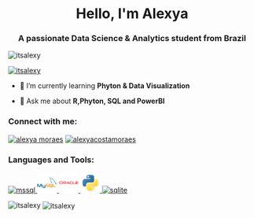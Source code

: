 <h1 align="center">Hello, I'm Alexya</h1>
<h3 align="center">A passionate Data Science & Analytics student from Brazil</h3>

<p align="left"> <img src="https://komarev.com/ghpvc/?username=itsalexy&label=Profile%20views&color=0e75b6&style=flat" alt="itsalexy" /> </p>

<p align="left"> <a href="https://github.com/ryo-ma/github-profile-trophy"><img src="https://github-profile-trophy.vercel.app/?username=itsalexy" alt="itsalexy" /></a> </p>

- 🌱 I’m currently learning **Phyton & Data Visualization**

- 💬 Ask me about **R,Phyton, SQL and PowerBI**

<h3 align="left">Connect with me:</h3>
<p align="left">
<a href="https://linkedin.com/in/alexya moraes" target="blank"><img align="center" src="https://raw.githubusercontent.com/rahuldkjain/github-profile-readme-generator/master/src/images/icons/Social/linked-in-alt.svg" alt="alexya moraes" height="30" width="40" /></a>
<a href="https://kaggle.com/alexyacostamoraes" target="blank"><img align="center" src="https://raw.githubusercontent.com/rahuldkjain/github-profile-readme-generator/master/src/images/icons/Social/kaggle.svg" alt="alexyacostamoraes" height="30" width="40" /></a>
</p>

<h3 align="left">Languages and Tools:</h3>
<p align="left"> <a href="https://www.microsoft.com/en-us/sql-server" target="_blank" rel="noreferrer"> <img src="https://www.svgrepo.com/show/303229/microsoft-sql-server-logo.svg" alt="mssql" width="40" height="40"/> </a> <a href="https://www.mysql.com/" target="_blank" rel="noreferrer"> <img src="https://raw.githubusercontent.com/devicons/devicon/master/icons/mysql/mysql-original-wordmark.svg" alt="mysql" width="40" height="40"/> </a> <a href="https://www.oracle.com/" target="_blank" rel="noreferrer"> <img src="https://raw.githubusercontent.com/devicons/devicon/master/icons/oracle/oracle-original.svg" alt="oracle" width="40" height="40"/> </a> <a href="https://www.python.org" target="_blank" rel="noreferrer"> <img src="https://raw.githubusercontent.com/devicons/devicon/master/icons/python/python-original.svg" alt="python" width="40" height="40"/> </a> <a href="https://www.sqlite.org/" target="_blank" rel="noreferrer"> <img src="https://www.vectorlogo.zone/logos/sqlite/sqlite-icon.svg" alt="sqlite" width="40" height="40"/> </a> </p>

<p><img align="left" src="https://github-readme-stats.vercel.app/api/top-langs?username=itsalexy&show_icons=true&locale=en&layout=compact" alt="itsalexy" /></p>

<p>&nbsp;<img align="center" src="https://github-readme-stats.vercel.app/api?username=itsalexy&show_icons=true&locale=en" alt="itsalexy" /></p>

